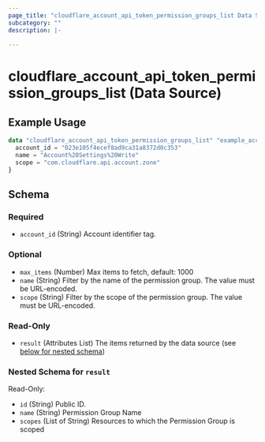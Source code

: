 ```yaml
---
page_title: "cloudflare_account_api_token_permission_groups_list Data Source - Cloudflare"
subcategory: ""
description: |-
  
---
```


# cloudflare_account_api_token_permission_groups_list (Data Source)



## Example Usage

```terraform
data "cloudflare_account_api_token_permission_groups_list" "example_account_api_token_permission_groups_list" {
  account_id = "023e105f4ecef8ad9ca31a8372d0c353"
  name = "Account%20Settings%20Write"
  scope = "com.cloudflare.api.account.zone"
}
```

<!-- schema generated by tfplugindocs -->
## Schema

### Required

- `account_id` (String) Account identifier tag.

### Optional

- `max_items` (Number) Max items to fetch, default: 1000
- `name` (String) Filter by the name of the permission group.
The value must be URL-encoded.
- `scope` (String) Filter by the scope of the permission group.
The value must be URL-encoded.

### Read-Only

- `result` (Attributes List) The items returned by the data source (see [below for nested schema](#nestedatt--result))

<a id="nestedatt--result"></a>
### Nested Schema for `result`

Read-Only:

- `id` (String) Public ID.
- `name` (String) Permission Group Name
- `scopes` (List of String) Resources to which the Permission Group is scoped


